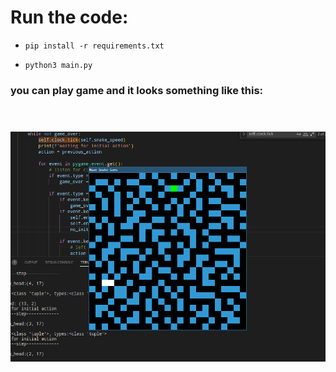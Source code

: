 # Run the code:
* `pip install -r requirements.txt`

* `python3 main.py`

### **you can play game and it looks something like this:** <br><br><br>


![image](images/snake-maze.png)